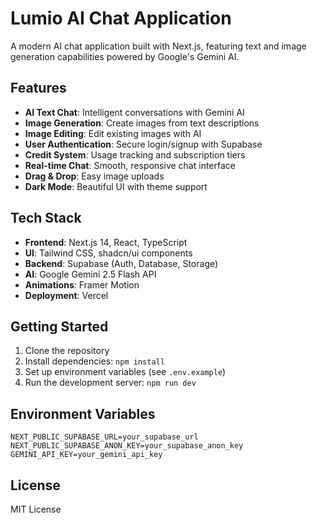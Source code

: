 # Lumio AI Chat Application

A modern AI chat application built with Next.js, featuring text and image generation capabilities powered by Google's Gemini AI.

## Features

- **AI Text Chat**: Intelligent conversations with Gemini AI
- **Image Generation**: Create images from text descriptions
- **Image Editing**: Edit existing images with AI
- **User Authentication**: Secure login/signup with Supabase
- **Credit System**: Usage tracking and subscription tiers
- **Real-time Chat**: Smooth, responsive chat interface
- **Drag & Drop**: Easy image uploads
- **Dark Mode**: Beautiful UI with theme support

## Tech Stack

- **Frontend**: Next.js 14, React, TypeScript
- **UI**: Tailwind CSS, shadcn/ui components
- **Backend**: Supabase (Auth, Database, Storage)
- **AI**: Google Gemini 2.5 Flash API
- **Animations**: Framer Motion
- **Deployment**: Vercel

## Getting Started

1. Clone the repository
2. Install dependencies: `npm install`
3. Set up environment variables (see `.env.example`)
4. Run the development server: `npm run dev`

## Environment Variables

```env
NEXT_PUBLIC_SUPABASE_URL=your_supabase_url
NEXT_PUBLIC_SUPABASE_ANON_KEY=your_supabase_anon_key
GEMINI_API_KEY=your_gemini_api_key
```

## License

MIT License